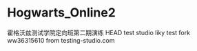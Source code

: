 # Hogwarts_Online2

霍格沃兹测试学院定向班第二期演练
HEAD
test studio
liky test fork
ww36315610
from testing-studio.com

